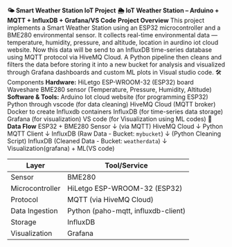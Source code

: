 **🌤️ Smart Weather Station IoT Project**
**🌦️ IoT Weather Station – Arduino + MQTT + InfluxDB + Grafana/VS Code**
**Project Overview**
This project implements a Smart Weather Station using an ESP32 microcontroller and a BME280 environmental sensor. It collects real-time environmental data — temperature, humidity, pressure, and altitude, location in aurdino iot cloud website. Now this data will be send to an InfluxDB time-series database using MQTT protocol via HiveMQ Cloud. A Python pipeline then cleans and filters the data before storing it into a new bucket for analysis and visualized through Grafana dashboards and custom ML plots in Visual studio code.
🛠️ Components
**Hardware:**
HiLetgo ESP-WROOM-32 (ESP32) board
Waveshare BME280 sensor (Temperature, Pressure, Humidity, Altitude)
**Software & Tools:**
Arduino Iot cloud website (for programming ESP32)
Python through vscode (for data cleaning)
HiveMQ Cloud (MQTT broker)
Docker to create Influxdb containers
InfluxDB (for time-series data storage)
Grafana (for visualization)
VS code (for Visualization using ML codes)
**📡 Data Flow**
ESP32 + BME280 Sensor
        ↓ (via MQTT)
     HiveMQ Cloud
        ↓
    Python MQTT Client 
        ↓
   InfluxDB (Raw Data - Bucket: `mybucket`)
        ↓ (Python Cleaning Script)
   InfluxDB (Cleaned Data - Bucket: `weatherdata`)
        ↓
   Visualization(grafana) + ML(VS code)

   | Layer           | Tool/Service                        |
| --------------- | ----------------------------------- |
| Sensor          | BME280                              |
| Microcontroller | HiLetgo ESP-WROOM-32 (ESP32)        |
| Protocol        | MQTT (via HiveMQ Cloud)             |
| Data Ingestion  | Python (paho-mqtt, influxdb-client) |
| Storage         | InfluxDB                            |
| Visualization   | Grafana                             |

